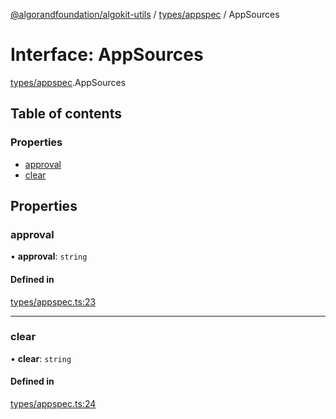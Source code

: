 [@algorandfoundation/algokit-utils](../README.md) / [types/appspec](../modules/types_appspec.md) / AppSources

# Interface: AppSources

[types/appspec](../modules/types_appspec.md).AppSources

## Table of contents

### Properties

- [approval](types_appspec.AppSources.md#approval)
- [clear](types_appspec.AppSources.md#clear)

## Properties

### approval

• **approval**: `string`

#### Defined in

[types/appspec.ts:23](https://github.com/algorandfoundation/algokit-utils-ts/blob/main/src/types/appspec.ts#L23)

___

### clear

• **clear**: `string`

#### Defined in

[types/appspec.ts:24](https://github.com/algorandfoundation/algokit-utils-ts/blob/main/src/types/appspec.ts#L24)
